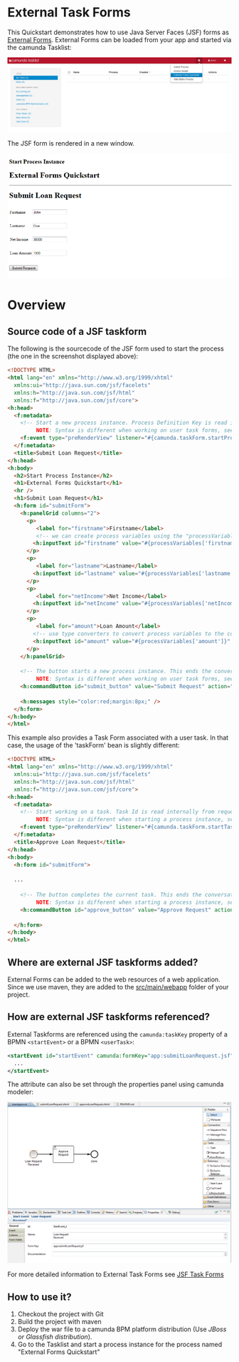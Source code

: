 # External Task Forms

This Quickstart demonstrates how to use Java Server Faces (JSF) forms as [External Forms](http://docs.camunda.org/latest/guides/user-guide/#tasklist-task-forms-external-task-forms). External Forms can be loaded from your app and started via the camunda Tasklist:

![External Forms Tasklist Screenshot][1]

The JSF form is rendered in a new window.

![External Forms Screenshot][2]

# Overview

## Source code of a JSF taskform

The following is the sourcecode of the JSF form used to start the process (the one in the screenshot displayed above):

```html
<!DOCTYPE HTML>
<html lang="en" xmlns="http://www.w3.org/1999/xhtml"
  xmlns:ui="http://java.sun.com/jsf/facelets"
  xmlns:h="http://java.sun.com/jsf/html"
  xmlns:f="http://java.sun.com/jsf/core">
<h:head>
  <f:metadata>    
    <!-- Start a new process instance. Process Definition Key is read internally from request parameters and cached in the CDI conversation scope.
         NOTE: Syntax is different when working on user task forms, see file "approveLoanRequest.xhtml". -->
    <f:event type="preRenderView" listener="#{camunda.taskForm.startProcessInstanceByKeyForm()}" />    
  </f:metadata>
  <title>Submit Loan Request</title>
</h:head>
<h:body>
  <h2>Start Process Instance</h2>
  <h1>External Forms Quickstart</h1>
  <hr />
  <h1>Submit Loan Request</h1>
  <h:form id="submitForm">
    <h:panelGrid columns="2">  
      <p>
         <label for="firstname">Firstname</label>
         <!-- we can create process variables using the "processVariables" map -->
        <h:inputText id="firstname" value="#{processVariables['firstname']}" required="true" />
      </p>
      <p>
         <label for="lastname">Lastname</label>
        <h:inputText id="lastname" value="#{processVariables['lastname']}" required="true" />
      </p> 
      <p>
         <label for="netIncome">Net Income</label>
        <h:inputText id="netIncome" value="#{processVariables['netIncome']}" converter="javax.faces.Integer" required="true" />      
      </p>  
      <p>
         <label for="amount">Loan Amount</label>
        <!-- use type converters to convert process variables to the correct type. -->
        <h:inputText id="amount" value="#{processVariables['amount']}" converter="javax.faces.Integer" required="true" />      
      </p>
    </h:panelGrid>

    <!-- The button starts a new process instance. This ends the conversation and redirects us to the tasklist.    
         NOTE: Syntax is different when working on user task forms, see file "approveLoanRequest.xhtml". -->
    <h:commandButton id="submit_button" value="Submit Request" action="#{camunda.taskForm.completeProcessInstanceForm()}" />
  
    <h:messages style="color:red;margin:8px;" />
  </h:form>
</h:body>
</html>
```

This example also provides a Task Form associated with a user task. In that case, the usage of the 'taskForm' bean is slightly different:

```html
<!DOCTYPE HTML>
<html lang="en" xmlns="http://www.w3.org/1999/xhtml"
  xmlns:ui="http://java.sun.com/jsf/facelets"
  xmlns:h="http://java.sun.com/jsf/html"
  xmlns:f="http://java.sun.com/jsf/core">
<h:head>
  <f:metadata>
    <!-- Start working on a task. Task Id is read internally from request parameters and cached in the CDI conversation scope.
         NOTE: Syntax is different when starting a process instance, see file "submitLoanRequest.xhtml". -->
    <f:event type="preRenderView" listener="#{camunda.taskForm.startTaskForm()}" />
  </f:metadata>
  <title>Approve Loan Request</title>
</h:head>
<h:body>
  <h:form id="submitForm">

  ...  

    <!-- The button completes the current task. This ends the conversation and redirects us to the tasklist.    
         NOTE: Syntax is different when starting a process instance, see file "submitLoanRequest.xhtml". -->
    <h:commandButton id="approve_button" value="Approve Request" action="#{camunda.taskForm.completeTask()}" />

  </h:form>
</h:body>
</html>
```


## Where are external JSF taskforms added?

External Forms can be added to the web resources of a web application. Since we use maven, they are added to the [src/main/webapp][4] folder of your project.

## How are external JSF taskforms referenced?

External Taskforms are referenced using the `camunda:taskKey` property of a BPMN `<startEvent>` or a BPMN `<userTask>`:

```xml
<startEvent id="startEvent" camunda:formKey="app:submitLoanRequest.jsf" name="Loan Request Received">
  ...
</startEvent>
```

The attribute can also be set through the properties panel using camunda modeler:

![External Forms Screenshot Modeler][3]

For more detailed information to External Task Forms see [JSF Task Forms](http://docs.camunda.org/latest/real-life/how-to/#user-interface-jsf-task-forms)

## How to use it?

1. Checkout the project with Git
2. Build the project with maven
3. Deploy the war file to a camunda BPM platform distribution (Use *JBoss or Glassfish distribution*).
4. Go to the Tasklist and start a process instance for the process named "External Forms Quickstart"

[1]: docs/screenshot-tasklist.png
[2]: docs/screenshot.png
[3]: docs/screenshot-modeler.png
[4]: src/main/webapp
